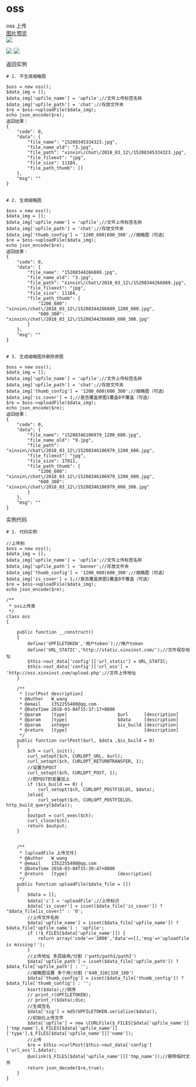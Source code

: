 # oss
oss 上传<br>
<a href="http://oss.xinxinst.com/api/demo.php" target="_blank">图片预览</a><br>
<img src="http://static.xinxinst.com/sjnhm/banner/2018_03_28/15222060308561_900_450.jpg?size=180_90">

<img src="http://static.xinxinst.com/sjnhm/banner/2018_03_28/15222060308561_900_450.jpg?size=600_300">

<img src="http://static.xinxinst.com/sjnhm/banner/2018_03_28/15222060308561_900_450.jpg">


返回实例

    # 1. 不生成缩略图
        
    $oss = new oss();
    $data_img = [];
    $data_img['upfile_name'] = 'upfile';//文件上传标签名称
    $data_img['upfile_path'] = 'chat';//存放文件夹
    $re = $oss->uploadFile($data_img);
    echo json_encode($re);
    返回结果：
    {
        "code": 0,
        "data": {
            "file_name": "15208345334323.jpg",
            "file_name_old": "3.jpg",
            "file_path": "xinxin\/chat\/2018_03_12\/15208345334323.jpg",
            "file_fileext": "jpg",
            "file_size": 11184,
            "file_path_thumb": []
        },
        "msg": ""
    }
    

    # 2. 生成缩略图
    
    $oss = new oss();
    $data_img = [];
    $data_img['upfile_name'] = 'upfile';//文件上传标签名称
    $data_img['upfile_path'] = 'chat';//存放文件夹
    $data_img['thumb_config'] = '1200_600|600_300';//缩略图（可选）
    $re = $oss->uploadFile($data_img);
    echo json_encode($re);
    返回结果：
    {
        "code": 0,
        "data": {
            "file_name": "15208344266889.jpg",
            "file_name_old": "3.jpg",
            "file_path": "xinxin\/chat\/2018_03_12\/15208344266889.jpg",
            "file_fileext": "jpg",
            "file_size": 11184,
            "file_path_thumb": {
                "1200_600": "xinxin\/chat\/2018_03_12\/15208344266889_1200_600.jpg",
                "600_300": "xinxin\/chat\/2018_03_12\/15208344266889_600_300.jpg"
            }
        },
        "msg": ""
    }
    

    # 3. 生成缩略图并删除原图
    
    $oss = new oss();
    $data_img = [];
    $data_img['upfile_name'] = 'upfile';//文件上传标签名称
    $data_img['upfile_path'] = 'chat';//存放文件夹
    $data_img['thumb_config'] = '1200_600|600_300';//缩略图（可选）
    $data_img['is_cover'] = 1;//是否覆盖原图1覆盖0不覆盖（可选）
    $re = $oss->uploadFile($data_img);
    echo json_encode($re);
    返回结果：
    {
        "code": 0,
        "data": {
            "file_name": "15208346106979_1200_600.jpg",
            "file_name_old": "9.jpg",
            "file_path": "xinxin\/chat\/2018_03_12\/15208346106979_1200_600.jpg",
            "file_fileext": "jpg",
            "file_size": 17811,
            "file_path_thumb": {
                "1200_600": "xinxin\/chat\/2018_03_12\/15208346106979_1200_600.jpg",
                "600_300": "xinxin\/chat\/2018_03_12\/15208346106979_600_300.jpg"
            }
        },
        "msg": ""
    }
    

实例代码

    # 1. 代码实例
        
    //上传到
    $oss = new oss();
    $data_img = [];
    $data_img['upfile_name'] = 'upfile';//文件上传标签名称
    $data_img['upfile_path'] = 'banner';//存放文件夹
    $data_img['thumb_config'] = '1200_600|600_300';//缩略图（可选）
    $data_img['is_cover'] = 1;//是否覆盖原图1覆盖0不覆盖（可选）
    $re = $oss->uploadFile($data_img);
    echo json_encode($re);

    /**
     * oss上传类
     */
    class oss
    {    

        public function __construct()
        {
            define('UPFILETOKEN','用户token');//用户token
            define('URL_STATIC','http://static.xinxinst.com/');//文件保存地址
            $this->out_data['config']['url_static'] = URL_STATIC;
            $this->out_data['config']['url_oss'] = 'http://oss.xinxinst.com/upload.php';//文件上传地址
        }

        /**
         * [curlPost description]
         * @Author   W_wang
         * @email    1352255400@qq.com
         * @DateTime 2018-03-04T15:37:17+0800
         * @param    [type]                   $url      [description]
         * @param    [type]                   $data     [description]
         * @param    integer                  $is_build [description]
         * @return   [type]                             [description]
         */
        public function curlPost($url, $data ,$is_build = 0)
        {
            $ch = curl_init();
            curl_setopt($ch, CURLOPT_URL, $url);
            curl_setopt($ch, CURLOPT_RETURNTRANSFER, 1);
            //设置为POST
            curl_setopt($ch, CURLOPT_POST, 1);
            //把POST的变量加上
            if ($is_build == 0) {
                curl_setopt($ch, CURLOPT_POSTFIELDS, $data);
            }else{
                curl_setopt($ch, CURLOPT_POSTFIELDS, http_build_query($data));
            }        
            $output = curl_exec($ch);
            curl_close($ch);        
            return $output;
        }


        /**
         * [uploadFile 上传文件]
         * @Author   W_wang
         * @email    1352255400@qq.com
         * @DateTime 2018-03-04T15:39:47+0800
         * @return   [type]                   [description]
         */
        public function uploadFile($data_file = [])
        {        
            $data = [];
            $data['c'] = 'uploadFile';//上传标识
            $data['is_cover'] = isset($data_file['is_cover']) ? "$data_file[is_cover]" : '0';
            //上传文件名称
            $data['upfile_name'] = isset($data_file['upfile_name']) ? $data_file['upfile_name'] : 'upfile';
            if (!$_FILES[$data['upfile_name']]) {
                return array('code'=>'1000','data'=>[],'msg'=>'uploadfile is missing！');
            }
            //上传地址 多层级用/分割（'path/path1/path2'）
            $data['upfile_path'] = isset($data_file['upfile_path']) ? $data_file['upfile_path'] : '';
            //缩略图设置 多个用|分割（'640_310|320_160'）
            $data['thumb_config'] = isset($data_file['thumb_config']) ? $data_file['thumb_config'] : '';
            ksort($data);//排序
            // print_r(UPFILETOKEN);
            // print_r($data);die;
            //生成签名
            $data['sig'] = md5(UPFILETOKEN.serialize($data));
            //初始化上传文件
            $data['upfile'] = new \CURLFile($_FILES[$data['upfile_name']]['tmp_name'],$_FILES[$data['upfile_name']]['type'],$_FILES[$data['upfile_name']]['name']);
            //上传
            $re = $this->curlPost($this->out_data['config']['url_oss'],$data);
            @unlink($_FILES[$data['upfile_name']]['tmp_name']);//删除临时文件
            return json_decode($re,true);
        }        
    }
